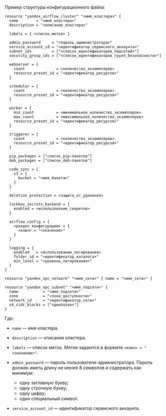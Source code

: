Пример структуры конфигурационного файла:

```hcl
resource "yandex_airflow_cluster" "<имя_кластера>" {
  name        = "<имя_кластера>"
  description = "<описание_кластера>"

  labels = { <список_меток> }

  admin_password     = "<пароль_администратора>"
  service_account_id = "<идентификатор_сервисного_аккаунта>"
  subnet_ids         = ["<список_идентификаторов_подсетей>"]
  security_group_ids = ["<список_идентификаторов_групп_безопасности>"]

  webserver = {
    count              = <количество_экземпляров>
    resource_preset_id = "<идентификатор_ресурсов>"
  }

  scheduler = {
    count              = <количество_экземпляров>
    resource_preset_id = "<идентификатор_ресурсов>"
  }

  worker = {
    min_count          = <минимальное_количество_экземпляров>
    max_count          = <максимальное_количество_экземпляров>
    resource_preset_id = "<идентификатор_ресурсов>"
  }

  triggerer = {
    count              = <количество_экземпляров>
    resource_preset_id = "<идентификатор_ресурсов>"
  }

  pip_packages = ["список_pip-пакетов"]
  deb_packages = ["список_deb-пакетов"]

  code_sync = {
    s3 = {
      bucket = "<имя_бакета>"
    }
  }

  deletion_protection = <защита_от_удаления>

  lockbox_secrets_backend = {
    enabled = <использование_секретов>
  }

  airflow_config = {
    <раздел_конфигурации> = {
      <ключ> = "<значение>"
    }
  }

  logging = {
    enabled   = <использование_логирования>
    folder_id = "<идентификатор_каталога>"
    min_level = "<уровень_логирования>"
  }
}

resource "yandex_vpc_network" "<имя_сети>" { name = "<имя_сети>" }

resource "yandex_vpc_subnet" "<имя_подсети>" {
  name           = "<имя_подсети>"
  zone           = "<зона_доступности>"
  network_id     = "<идентификатор_сети>"
  v4_cidr_blocks = ["<диапазон>"]
}
```

Где:

* `name` — имя кластера.
* `description` — описание кластера.
* `labels` — список меток. Метки задаются в формате `<ключ> = "<значение>"`.
* `admin_password` — пароль пользователя-администратора. Пароль должен иметь длину не менее 8 символов и содержать как минимум:

    * одну заглавную букву;
    * одну строчную букву;
    * одну цифру;
    * один специальный символ.

* `service_account_id` — идентификатор сервисного аккаунта.